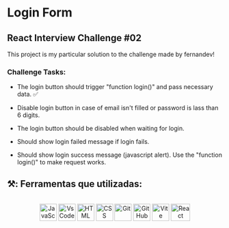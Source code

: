 # Login Form

## React Interview Challenge #02

This project is my particular solution to the challenge made by fernandev!

### Challenge Tasks:

* The login button should trigger "function login()" and pass necessary data. ✅ </p> 
* Disable login button in case of email isn't filled or password is lass than 6 digits.  </p> 
* The login button should be disabled when waiting for login.  </p> 
* Should show login failed message if login fails.  </p> 
* Should show login success message (javascript alert). Use the "function login()" to make request works.  </p> 




## ⚒️: Ferramentas que utilizadas:

</div>


 <div style="display: inline_block" align = "center"><br>

  <img align="center" alt="JavaScript" height="40" width="40" src="https://cdn.jsdelivr.net/gh/devicons/devicon/icons/javascript/javascript-original.svg" />
  <img align="center" alt="VsCode " height="40" width="40" src="https://cdn.icon-icons.com/icons2/2107/PNG/512/file_type_vscode_icon_130084.png" />

  <img align="center" alt="HTML" height="40" width="40" src="https://cdn.jsdelivr.net/gh/devicons/devicon/icons/html5/html5-original.svg" />
  <img align="center" alt="CSS" height="40" width="40" src="https://cdn.jsdelivr.net/gh/devicons/devicon/icons/css3/css3-original.svg"/>

  <img align="center" alt="Git" height="40" width="40" src="https://git-scm.com/images/logos/downloads/Git-Icon-1788C.png" />
  <img align="center" alt="GitHub" height="40" width="40" src="https://cdn-icons-png.flaticon.com/512/25/25231.png" />

  <img align="center" alt="Vite" height="40" width="40" src="https://cdn.worldvectorlogo.com/logos/vitejs.svg" />
  <img align="center" alt="React " height="40" width="45" src="https://upload.wikimedia.org/wikipedia/commons/thumb/a/a7/React-icon.svg/2300px-React-icon.svg.png" />
            
</div>